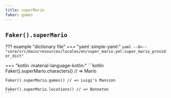 ```yaml
---
title: superMario
faker: games
---
```


## `Faker().superMario`

??? example "dictionary file"
    === "yaml :simple-yaml:"
        ```yaml
        --8<-- "core/src/main/resources/locales/en/super_mario.yml:super_mario_provider_dict"
        ```

=== "kotlin :material-language-kotlin:"
    ```kotlin
    Faker().superMario.characters() // => Mario

    Faker().superMario.games() // => Luigi's Mansion

    Faker().superMario.locations() // => Bonneton
    ```
